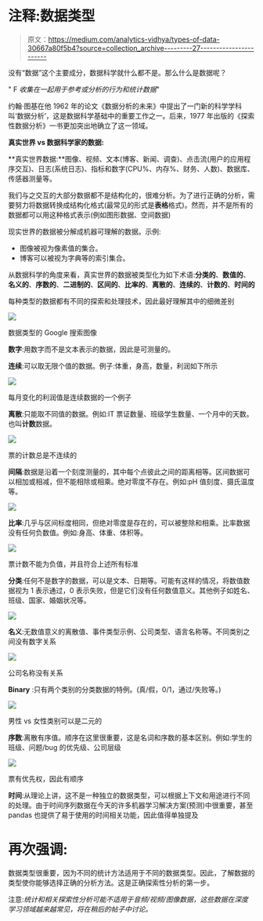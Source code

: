 # 注释:数据类型

> 原文：<https://medium.com/analytics-vidhya/types-of-data-30667a80f5b4?source=collection_archive---------27----------------------->

没有“数据”这个主要成分，数据科学就什么都不是。那么什么是数据呢？

" F *收集在一起用于参考或分析的行为和统计数据*"

约翰·图基在他 1962 年的论文《数据分析的未来》中提出了一门新的科学学科叫‘数据分析’，这是数据科学基础中的重要工作之一。后来，1977 年出版的《探索性数据分析》一书更加突出地确立了这一领域。

**真实世界 vs 数据科学家的数据:**

**真实世界数据:**图像、视频、文本(博客、新闻、调查)、点击流(用户的应用程序交互)、日志(系统日志)、指标和数字(CPU%、内存%、财务、人数)、数据库、传感器测量等。

我们与之交互的大部分数据都不是结构化的，很难分析。为了进行正确的分析，需要努力将数据转换成结构化格式(最常见的形式是**表格**格式)。然而，并不是所有的数据都可以用这种格式表示(例如图形数据、空间数据)

现实世界的数据被分解成机器可理解的数据。示例:

*   图像被视为像素值的集合。
*   博客可以被视为字典等的索引集合。

从数据科学的角度来看，真实世界的数据被类型化为如下术语:**分类的**、**数值的**、**名义的**、**序数的**、**二进制的**、**区间的**、**比率的**、**离散的**、**连续的**、**计数的**、**时间的**

每种类型的数据都有不同的探索和处理技术，因此最好理解其中的细微差别

![](img/f1913a25aa46d01f64b75d4228ad9c1a.png)

数据类型的 Google 搜索图像

**数字**:用数字而不是文本表示的数据，因此是可测量的。

**连续**:可以取无限个值的数据。例子:体重，身高，数量，利润如下所示

![](img/935e41aa192f9008b225baed6410aa60.png)

每月变化的利润值是连续数据的一个例子

**离散**:只能取不同值的数据。例如:IT 票证数量、班级学生数量、一个月中的天数。也叫**计数**数据。

![](img/f55c6ec5d7ed0f9a932fe0ae05f7336c.png)

票的计数总是不连续的

**间隔**:数据是沿着一个刻度测量的，其中每个点彼此之间的距离相等。区间数据可以相加或相减，但不能相除或相乘。绝对零度不存在。例如:pH 值刻度、摄氏温度等。

![](img/322d2c570e36d9481ffb06ce16c7e4ea.png)

**比率**:几乎与区间标度相同，但绝对零度是存在的，可以被整除和相乘。比率数据没有任何负数值。例如:身高、体重、体积等。

![](img/cdea4c4347980dc31c01e5a8cc2fc1d2.png)

票计数不能为负值，并且符合上述所有标准

**分类**:任何不是数字的数据，可以是文本、日期等。可能有这样的情况，将数值数据视为 1 表示通过，0 表示失败，但是它们没有任何数值意义。其他例子如姓名、班级、国家、婚姻状况等。

![](img/4ff9766cb1b0bc29b864a963c7f5a514.png)

**名义**:无数值意义的离散值、事件类型示例、公司类型、语言名称等。不同类别之间没有数字关系

![](img/dd4698cdf545dd4408a240f378c518ae.png)

公司名称没有关系

**Binary** :只有两个类别的分类数据的特例。(真/假，0/1，通过/失败等。)

![](img/fd8d7a13498d03081442b2256ce66252.png)

男性 vs 女性类别可以是二元的

**序数**:离散有序值。顺序在这里很重要，这是名词和序数的基本区别。例如:学生的班级、问题/bug 的优先级、公司层级

![](img/de3fec0a59d3757cab8e0a94e5dbe696.png)

票有优先权，因此有顺序

**时间**:从理论上讲，这不是一种独立的数据类型，可以根据上下文和用途进行不同的处理。由于时间序列数据在今天的许多机器学习解决方案(预测)中很重要，甚至 pandas 也提供了易于使用的时间相关功能，因此值得单独提及

# 再次强调:

数据类型很重要，因为不同的统计方法适用于不同的数据类型。因此，了解数据的类型使你能够选择正确的分析方法。这是正确探索性分析的第一步。

注意:*统计和相关探索性分析可能不适用于音频/视频/图像数据，这些数据在深度学习领域越来越常见，将在稍后的帖子中讨论。*